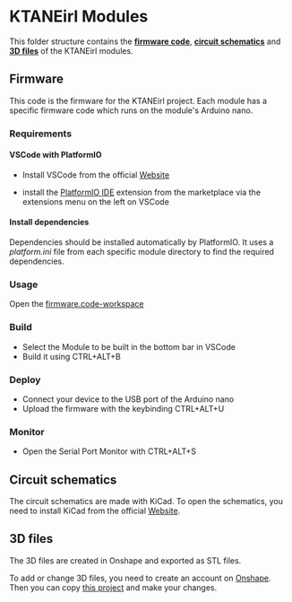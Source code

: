# KTANEirl Modules

This folder structure contains the [**firmware code**](#firmware), [**circuit schematics**](#circuit-schematics) and [**3D files**](#3d-files) of the KTANEirl modules.

## Firmware

This code is the firmware for the KTANEirl project. Each module has a specific firmware code  which runs on the module's Arduino nano.

### Requirements

#### VSCode with PlatformIO

- Install VSCode from the official [Website](https://code.visualstudio.com/)

- install the [PlatformIO IDE](https://marketplace.visualstudio.com/items?itemName=platformio.platformio-ide) extension from the marketplace via the extensions menu on the left on VSCode

#### Install dependencies

Dependencies should be installed automatically by PlatformIO.
It uses a *platform.ini* file from each specific module directory to find the required dependencies.

### Usage

Open the [firmware.code-workspace](../firmware.code-workspace)

### Build

- Select the Module to be built in the bottom bar in VSCode
- Build it using CTRL+ALT+B

### Deploy

- Connect your device to the USB port of the Arduino nano
- Upload the firmware with the keybinding CTRL+ALT+U

### Monitor

- Open the Serial Port Monitor with CTRL+ALT+S

## Circuit schematics

The circuit schematics are made with KiCad. To open the schematics, you need to install KiCad from the official [Website](https://kicad.org/).

## 3D files

The 3D files are created in Onshape and exported as STL files.

To add or change 3D files, you need to create an account on [Onshape](https://www.onshape.com/). Then you can copy [this project](https://cad.onshape.com/documents/d60e5291216102ee16b1bc50/w/64ba86776bbcf32b675bc0db/e/fd5f7a77dd2c26ad647590be?renderMode=0&uiState=63de8efb57d2cb48785a0d47) and make your changes.
